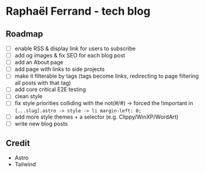 # Raphaël Ferrand - tech blog

## Roadmap

- [ ] enable RSS & display link for users to subscribe
- [ ] add og images & fix SEO for each blog post
- [ ] add an About page
- [ ] add page with links to side projects
- [ ] make it filterable by tags (tags become links, redirecting to page filtering all posts with that tag)
- [ ] add core critical E2E testing
- [ ] clean style
- [ ] fix style priorities colliding with the not(#/#) -> forced the !important in `[...slug].astro -> style -> li margin-left: 0;`
- [ ] add more style themes + a selector (e.g. Clippy/WinXP/WordArt)
- [ ] write new blog posts

## Credit

- Astro
- Tailwind
